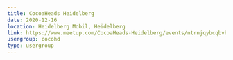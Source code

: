 ```yaml
---
title: CocoaHeads Heidelberg
date: 2020-12-16
location: Heidelberg Mobil, Heidelberg
link: https://www.meetup.com/CocoaHeads-Heidelberg/events/ntrnjqybcqbvb/
usergroup: cocohd
type: usergroup
---
```

